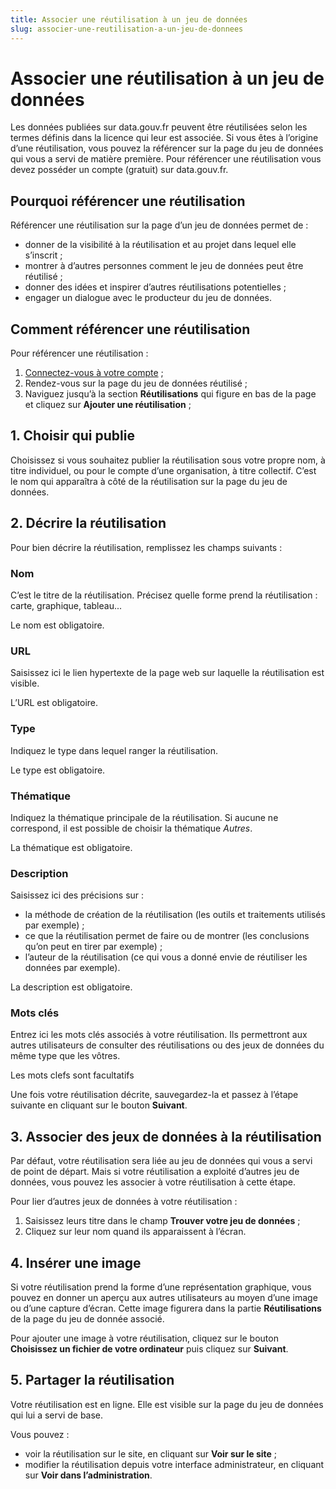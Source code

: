 ```yaml
---
title: Associer une réutilisation à un jeu de données
slug: associer-une-reutilisation-a-un-jeu-de-donnees
---
```


# Associer une réutilisation à un jeu de données

Les données publiées sur data.gouv.fr peuvent être réutilisées selon les termes définis dans la licence qui leur est associée. Si vous êtes à l’origine d’une réutilisation, vous pouvez la référencer sur la page du jeu de données qui vous a servi de matière première. Pour référencer une réutilisation vous devez posséder un compte (gratuit) sur data.gouv.fr.

## Pourquoi référencer une réutilisation

Référencer une réutilisation sur la page d’un jeu de données permet de :

- donner de la visibilité à la réutilisation et au projet dans lequel elle s’inscrit ;
- montrer à d’autres personnes comment le jeu de données peut être réutilisé ;
- donner des idées et inspirer d’autres réutilisations potentielles ;
- engager un dialogue avec le producteur du jeu de données.

## Comment référencer une réutilisation

Pour référencer une réutilisation :

1. [Connectez-vous à votre compte](https://www.data.gouv.fr/fr/login) ;
2. Rendez-vous sur la page du jeu de données réutilisé ;
3. Naviguez jusqu’à la section **Réutilisations** qui figure en bas de la page et cliquez sur **Ajouter une réutilisation** ;

## 1. Choisir qui publie

Choisissez si vous souhaitez publier la réutilisation sous votre propre nom, à titre individuel, ou pour le compte d’une organisation, à titre collectif. C’est le nom qui apparaîtra à côté de la réutilisation sur la page du jeu de données.

## 2. Décrire la réutilisation

Pour bien décrire la réutilisation, remplissez les champs suivants :

### Nom

C’est le titre de la réutilisation. Précisez quelle forme prend la réutilisation : carte, graphique, tableau...

Le nom est obligatoire.

### URL

Saisissez ici le lien hypertexte de la page web sur laquelle la réutilisation est visible.

L’URL est obligatoire.

### Type

Indiquez le type dans lequel ranger la réutilisation.

Le type est obligatoire.

### Thématique

Indiquez la thématique principale de la réutilisation. Si aucune ne correspond, il est possible de choisir la thématique *Autres*.

La thématique est obligatoire.

### Description

Saisissez ici des précisions sur :

- la méthode de création de la réutilisation (les outils et traitements utilisés par exemple) ;
- ce que la réutilisation permet de faire ou de montrer (les conclusions qu’on peut en tirer par exemple) ;
- l’auteur de la réutilisation (ce qui vous a donné envie de réutiliser les données par exemple).

La description est obligatoire.

### Mots clés

Entrez ici les mots clés associés à votre réutilisation. Ils permettront aux autres utilisateurs de consulter des réutilisations ou des jeux de données du même type que les vôtres.

Les mots clefs sont facultatifs

Une fois votre réutilisation décrite, sauvegardez-la et passez à l’étape suivante en cliquant sur le bouton **Suivant**.

## 3. Associer des jeux de données à la réutilisation

Par défaut, votre réutilisation sera liée au jeu de données qui vous a servi de point de départ. Mais si votre réutilisation a exploité d’autres jeu de données, vous pouvez les associer à votre réutilisation à cette étape.

Pour lier d’autres jeux de données à votre réutilisation :

1. Saisissez leurs titre dans le champ **Trouver votre jeu de données** ;
2. Cliquez sur leur nom quand ils apparaissent à l’écran.

## 4. Insérer une image

Si votre réutilisation prend la forme d’une représentation graphique, vous pouvez en donner un aperçu aux autres utilisateurs au moyen d’une image ou d’une capture d’écran. Cette image figurera dans la partie **Réutilisations** de la page du jeu de donnée associé.

Pour ajouter une image à votre réutilisation, cliquez sur le bouton **Choisissez un fichier de votre ordinateur** puis cliquez sur **Suivant**.

## 5. Partager la réutilisation

Votre réutilisation est en ligne. Elle est visible sur la page du jeu de données qui lui a servi de base.

Vous pouvez :

- voir la réutilisation sur le site, en cliquant sur **Voir sur le site** ;
- modifier la réutilisation depuis votre interface administrateur, en cliquant sur **Voir dans l’administration**.
